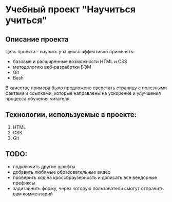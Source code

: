 # Учебный проект "Научиться учиться"
## Описание проекта
Цель проекта - научить учащихся эффективно применять:
* базовые и расширенные возможности HTML и CSS
* методологию веб-разработки БЭМ
* Git
* Bash

В качестве примера было предложено сверстать страницу с полезными фактами и ссылками, которые направлены на ускорение и улучшения процесса обучения читателя.
## Технологии, используемые в проекте:
1. HTML
2. CSS
3. Git
## TODO:
* подключить другие шрифты
* добавить любимые образовательные видео
* проверить код на кроссбраузерность и дописать все вендорные префиксы
* задизайнить форму, через которую пользователи смогут отправить вам комментарий

